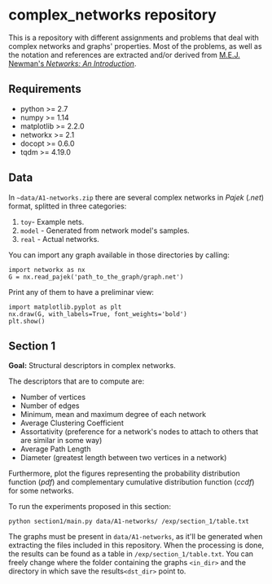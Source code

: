 # complex_networks repository

This is a repository with different assignments and problems that deal with complex networks and graphs' properties. Most of the problems, as well as the notation and references are extracted and/or derived from [M.E.J. Newman's *Networks: An Introduction*](https://global.oup.com/academic/product/networks-9780199206650?cc=jp&lang=en&).

## Requirements
- python >= 2.7
- numpy >= 1.14
- matplotlib >= 2.2.0
- networkx >= 2.1
- docopt >= 0.6.0
- tqdm >= 4.19.0

## Data

In `~data/A1-networks.zip` there are several complex networks in *Pajek* (*.net*) format, splitted in three categories:
1. `toy`- Example nets.
2. `model` - Generated from network model's samples.
3. `real` - Actual networks.

You can import any graph available in those directories by calling:
```
import networkx as nx
G = nx.read_pajek('path_to_the_graph/graph.net')
```

Print any of them to have a preliminar view:
```
import matplotlib.pyplot as plt
nx.draw(G, with_labels=True, font_weights='bold')
plt.show()
```

## Section 1

**Goal:** Structural descriptors in complex networks.

The descriptors that are to compute are:
- Number of vertices
- Number of edges
- Minimum, mean and maximum degree of each network
- Average Clustering Coefficient
- Assortativity (preference for a network's nodes to attach to others that are similar in some way)
- Average Path Length
- Diameter (greatest length between two vertices in a network)

Furthermore, plot the figures representing the probability distribution function (*pdf*) and complementary cumulative distribution function (*ccdf*) for some networks.

To run the experiments proposed in this section:
```
python section1/main.py data/A1-networks/ /exp/section_1/table.txt
```
The graphs must be present in `data/A1-networks`, as it'll be generated when extracting the files included in this repository. When the processing is done, the results can be found as a table in `/exp/section_1/table.txt`. You can freely change where the folder containing the graphs `<in_dir>` and the directory in which save the results`<dst_dir>` point to.



